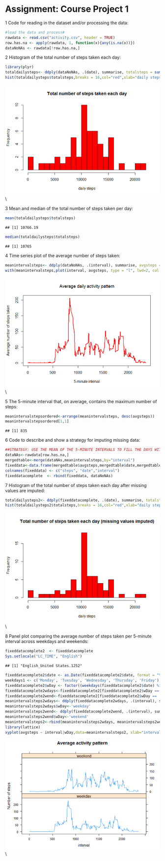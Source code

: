 # Assignment: Course Project 1

1 Code for reading in the dataset and/or processing the data:

```r
#load the data and process#
rawdata <- read.csv("activity.csv", header = TRUE)
row.has.na <- apply(rawdata, 1, function(x){any(is.na(x))})
dataNoNAs <- rawdata[!row.has.na,]
```

2 Histogram of the total number of steps taken each day:

```r
library(plyr)
totaldailysteps<- ddply(dataNoNAs, .(date), summarise, totalsteps = sum(steps))
hist(totaldailysteps$totalsteps,breaks = 16,col="red",xlab="daily steps",main="Total number of steps taken each day",ps=9)
```

![](PA1_template_files/figure-html/unnamed-chunk-2-1.png)\

3 Mean and median of the total number of steps taken per day:

```r
mean(totaldailysteps$totalsteps)
```

```
## [1] 10766.19
```

```r
median(totaldailysteps$totalsteps)
```

```
## [1] 10765
```

4 Time series plot of the average number of steps taken:

```r
meanintervalsteps<- ddply(dataNoNAs, .(interval), summarise, avgsteps = mean(steps))
with(meanintervalsteps,plot(interval, avgsteps, type = "l", lwd=2, col = c("red"),  xlab = "5-minute interval", ylab = "Average number of steps taken", main = expression("Average daily activity pattern")))
```

![](PA1_template_files/figure-html/unnamed-chunk-4-1.png)\

5 The 5-minute interval that, on average, contains the maximum number of steps:

```r
meanintervalstepsordered<-arrange(meanintervalsteps, desc(avgsteps))
meanintervalstepsordered[1,1]
```

```
## [1] 835
```

6 Code to describe and show a strategy for imputing missing data:

```r
##STRATEGY: USE THE MEAN OF THE 5-MINUTE INTERVALS TO FILL THE DAYS WITH MISSING VALUES (NAs)
dataNAs<-rawdata[row.has.na,]
mergedtable<-merge(dataNAs,meanintervalsteps,by="interval")
fixeddata<-data.frame(mergedtable$avgsteps,mergedtable$date,mergedtable$interval)
colnames(fixeddata) <- c("steps", "date","interval")
fixeddatacomplete  <- rbind(fixeddata, dataNoNAs)
```

7 Histogram of the total number of steps taken each day after missing values are imputed:

```r
totaldailysteps2<- ddply(fixeddatacomplete, .(date), summarise, totalsteps = sum(steps))
hist(totaldailysteps2$totalsteps,breaks = 16,col="red",xlab="daily steps",main="Total number of steps taken each day (missing values imputed)",ps=9)
```

![](PA1_template_files/figure-html/unnamed-chunk-7-1.png)\

8 Panel plot comparing the average number of steps taken per 5-minute interval across weekdays and weekends:

```r
fixeddatacomplete2  <- fixeddatacomplete
Sys.setlocale("LC_TIME", "English")
```

```
## [1] "English_United States.1252"
```

```r
fixeddatacomplete2$date <- as.Date(fixeddatacomplete2$date, format = "%Y-%m-%d")
weekdays1 <- c('Monday', 'Tuesday', 'Wednesday', 'Thursday', 'Friday')
fixeddatacomplete2$wDay <- factor((weekdays(fixeddatacomplete2$date) %in% weekdays1),levels=c(FALSE, TRUE),labels=c('weekend', 'weekday'))
fixeddatacomplete2wdays<-fixeddatacomplete2[fixeddatacomplete2$wDay == 'weekday',]
fixeddatacomplete2wend<-fixeddatacomplete2[fixeddatacomplete2$wDay == 'weekend',]
meanintervalsteps2wdays<- ddply(fixeddatacomplete2wdays, .(interval), summarise, avgsteps = mean(steps))
meanintervalsteps2wdays$wDay<-'weekday'
meanintervalsteps2wend<- ddply(fixeddatacomplete2wend, .(interval), summarise, avgsteps = mean(steps))
meanintervalsteps2wend$wDay<-'weekend'
meanintervalsteps2<-rbind(meanintervalsteps2wdays, meanintervalsteps2wend)
library(lattice)
xyplot(avgsteps ~ interval|wDay,data=meanintervalsteps2, xlab="interval", ylab = "Number of steps", type = "l", main="Average activity pattern", layout=c(1,2))
```

![](PA1_template_files/figure-html/unnamed-chunk-8-1.png)\
